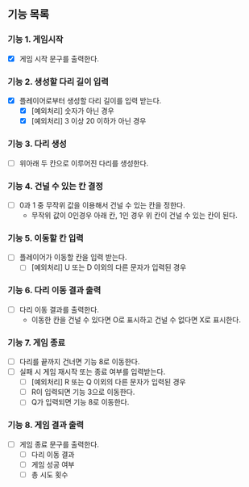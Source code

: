 ## 기능 목록

### 기능 1. 게임시작

- [x] 게임 시작 문구를 출력한다.

### 기능 2. 생성할 다리 길이 입력

- [x] 플레이어로부터 생성할 다리 길이를 입력 받는다.
  - [x] [예외처리] 숫자가 아닌 경우
  - [x] [예외처리] 3 이상 20 이하가 아닌 경우

### 기능 3. 다리 생성

- [ ] 위아래 두 칸으로 이루어진 다리를 생성한다.

### 기능 4. 건널 수 있는 칸 결정

- [ ] 0과 1 중 무작위 값을 이용해서 건널 수 있는 칸을 정한다.
  - 무작위 값이 0인경우 아래 칸, 1인 경우 위 칸이 건널 수 있는 칸이 된다.

### 기능 5. 이동할 칸 입력

- [ ] 플레이어가 이동할 칸을 입력 받는다.
  - [ ] [예외처리] U 또는 D 이외의 다른 문자가 입력된 경우

### 기능 6. 다리 이동 결과 출력

- [ ] 다리 이동 결과를 출력한다.
  - 이동한 칸을 건널 수 있다면 O로 표시하고 건널 수 없다면 X로 표시한다.

### 기능 7. 게임 종료

- [ ] 다리를 끝까지 건너면 기능 8로 이동한다.
- [ ] 실패 시 게임 재시작 또는 종료 여부를 입력받는다.
  - [ ] [예외처리] R 또는 Q 이외의 다른 문자가 입력된 경우
  - [ ] R이 입력되면 기능 3으로 이동한다.
  - [ ] Q가 입력되면 기능 8로 이동한다.

### 기능 8. 게임 결과 출력

- [ ] 게임 종료 문구를 출력한다.
  - [ ] 다리 이동 결과
  - [ ] 게임 성공 여부
  - [ ] 총 시도 횟수
